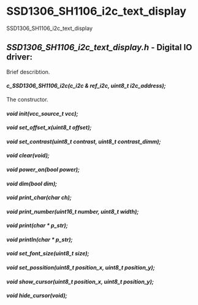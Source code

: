 # SSD1306_SH1106_i2c_text_display
SSD1306_SH1106_i2c_text_display

<!-- ======================================================================= -->
<!-- ======================================================================= -->

## *SSD1306_SH1106_i2c_text_display.h* - Digital IO driver: 
Brief describtion.

#### *c_SSD1306_SH1106_i2c(c_i2c & ref_i2c, uint8_t i2c_address);*  
The constructor.

#### *void init(vcc_source_t vcc);*  


#### *void set_offset_x(uint8_t offset);*  


#### *void set_contrast(uint8_t contrast, uint8_t contrast_dimm);*  


#### *void clear(void);*  


#### *void power_on(bool power);*  


#### *void dim(bool dim);*  


#### *void print_char(char ch);*  


#### *void print_number(uint16_t number, uint8_t width);*  


#### *void print(char * p_str);*  


#### *void println(char * p_str);*  


#### *void set_font_size(uint8_t size);*  


#### *void set_possition(uint8_t position_x, uint8_t position_y);*  


#### *void show_cursor(uint8_t position_x, uint8_t position_y);*  


#### *void hide_cursor(void);*  


